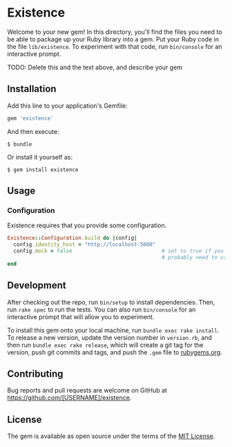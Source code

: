 # Existence

Welcome to your new gem! In this directory, you'll find the files you need to be able to package up your Ruby library into a gem. Put your Ruby code in the file `lib/existence`. To experiment with that code, run `bin/console` for an interactive prompt.

TODO: Delete this and the text above, and describe your gem

## Installation

Add this line to your application's Gemfile:

```ruby
gem 'existence'
```

And then execute:

    $ bundle

Or install it yourself as:

    $ gem install existence

## Usage

### Configuration

Existence requires that you provide some configuration.

```ruby
Existence::Configuration.build do |config|
  config.identity_host = "http://localhost:5000"
  config.mock = false                             # set to true if you want mock responses
                                                  # probably need to consider mock errors
end
```

## Development

After checking out the repo, run `bin/setup` to install dependencies. Then, run `rake spec` to run the tests. You can also run `bin/console` for an interactive prompt that will allow you to experiment.

To install this gem onto your local machine, run `bundle exec rake install`. To release a new version, update the version number in `version.rb`, and then run `bundle exec rake release`, which will create a git tag for the version, push git commits and tags, and push the `.gem` file to [rubygems.org](https://rubygems.org).

## Contributing

Bug reports and pull requests are welcome on GitHub at https://github.com/[USERNAME]/existence.


## License

The gem is available as open source under the terms of the [MIT License](http://opensource.org/licenses/MIT).
